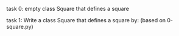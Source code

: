 task 0: empty class Square that defines a square

task 1: Write a class Square that defines a square by: (based on 0-square.py)